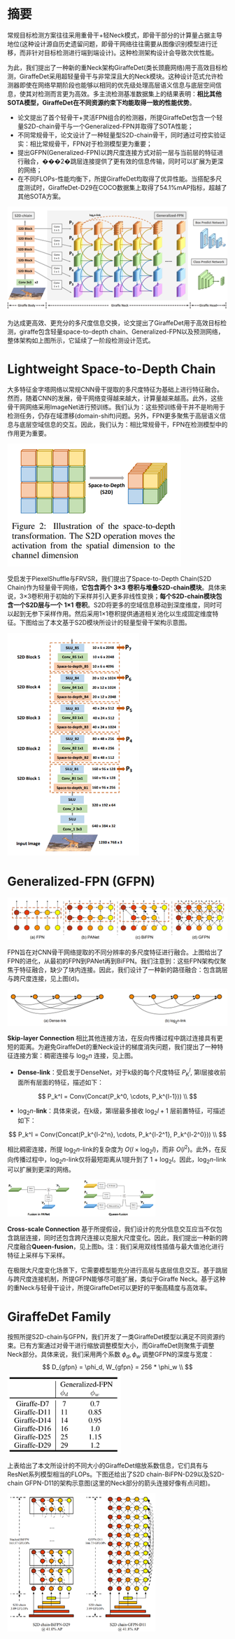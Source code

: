 # 摘要

常规目标检测方案往往采用重骨干+轻Neck模式，即骨干部分的计算量占据主导地位(这种设计源自历史遗留问题，即骨干网络往往需要从图像识别模型进行迁移，而非针对目标检测进行端到端设计)。这种检测架构设计会导致次优性能。

为此，我们提出了一种新的重Neck架构GiraffeDet(类长颈鹿网络)用于高效目标检测，GiraffeDet采用超轻量骨干与非常深且大的Neck模块。这种设计范式允许检测器即使在网络早期阶段也能够以相同的优先级处理高层语义信息与底层空间信息，使其对检测而言更为高效。多主流检测基准数据集上的结果表明：**相比其他SOTA模型，GiraffeDet在不同资源约束下均能取得一致的性能优势**。

- 论文提出了首个轻骨干+灵活FPN组合的检测器，所提GiraffeDet包含一个轻量S2D-chain骨干与一个Generalized-FPN并取得了SOTA性能；
- 不同常规骨干，论文设计了一种轻量型S2D-chain骨干，同时通过可控实验证实：相比常规骨干，FPN对于检测模型更为重要；
- 提出GFPN(Generalized-FPN)以跨尺度连接方式对前一层与当前层的特征进行融合，���2�跳层连接提供了更有效的信息传输，同时可以扩展为更深的网络；
- 在不同FLOPs-性能均衡下，所提GiraffeDet均取得了优异性能。当搭配多尺度测试时，GiraffeDet-D29在COCO数据集上取得了54.1%mAP指标，超越了其他SOTA方案。



<img src="./.assets/image-20230723171326178.png" alt="image-20230723171326178" style="zoom: 50%;" />

为达成更高效、更充分的多尺度信息交换，论文提出了GiraffeDet用于高效目标检测，giraffe包含轻量space-to-depth chain、Generalized-FPN以及预测网络，整体架构如上图所示，它延续了一阶段检测设计范式。

# **Lightweight Space-to-Depth Chain**

大多特征金字塔网络以常规CNN骨干提取的多尺度特征为基础上进行特征融合。然而，随着CNN的发展，骨干网络变得越来越大，计算量越来越高。此外，这些骨干网网络采用ImageNet进行预训练。我们认为：这些预训练骨干并不是哟用于检测任务，仍存在域漂移(domain-shift)问题。另外，FPN更多聚焦于高层语义信息与底层空域信息的交互。因此，我们认为：相比常规骨干，FPN在检测模型中的作用更为重要。

<img src="./.assets/image-20230723171435851.png" alt="image-20230723171435851" style="zoom: 50%;" />

受启发于PiexelShuffle与FRVSR，我们提出了Space-to-Depth Chain(S2D Chain)作为轻量骨干网络，**它包含两个** **3×3** **卷积与堆叠S2D-chain模块**。具体来说，3×3卷积用于初始的下采样并引入更多非线性变换；**每个S2D-chain模块包含一个S2D层与一个** **1×1** **卷积**。S2D将更多的空域信息移动到深度维度，同时可以起到无参下采样作用。然后采用1×1卷积提供通道相关池化以生成固定维度特征。下图给出了本文基于S2D模块所设计的轻量型骨干架构示意图。

<img src="./.assets/image-20230723171527227.png" alt="image-20230723171527227" style="zoom: 67%;" />

# **Generalized-FPN (GFPN)**

<img src="./.assets/image-20230723171620341.png" alt="image-20230723171620341" style="zoom: 50%;" />

FPN旨在对CNN骨干网络提取的不同分辨率的多尺度特征进行融合。上图给出了FPN的进化，从最初的FPN到PANet再到BiFPN。我们注意到：这些FPN架构仅聚焦于特征融合，缺少了块内连接。因此，我们设计了一种新的路径融合：包含跳层与跨尺度连接，见上图(d)。

<img src="./.assets/image-20230723171703039.png" alt="image-20230723171703039" style="zoom: 50%;" />

**Skip-layer Connection** 相比其他连接方法，在反向传播过程中跳过连接具有更短的距离。为避免GiraffeDet的重Neck设计的梯度消失问题，我们提出了一种特征连接方案：稠密连接与 $\log_2n$ 连接，见上图。

- **Dense-link**：受启发于DenseNet，对于k级的每个尺度特征 $P_K^l$, 第l层接收前面所有层面的特征，描述如下：

$$
P_k^l = Conv(Concat(P_k^0, \cdots, P_k^{l-1})) \\
$$

- $\log_2n$-**link**：具体来说，在k级，第l层最多接收 $\log_2l + 1$ 层前置特征，可描述如下：

$$
P_k^l = Conv(Concat(P_k^{l-2^n}, \cdots, P_k^{l-2^1}, P_k^{l-2^0})) \\
$$

相比稠密连接，所提 $\log_2n$-link的复杂度为 $O(l \times \log_2l)$，而非 $O(l^2)$。此外，在反向传播过程中，$\log_2n$-link仅将最短距离从1提升到了 $1 + \log_2l$。因此，$\log_2n$-link可以扩展到更深的网络。

<img src="./.assets/image-20230723172646742.png" alt="image-20230723172646742" style="zoom:33%;" />

**Cross-scale Connection** 基于所提假设，我们设计的充分信息交互应当不仅包含跳层连接，同时还包含跨尺连接以克服大尺度变化。因此，我们提出一种新的跨尺度融合**Queen-fusion**，见上图b。注：我们采用双线性插值与最大值池化进行特征上采样与下采样。

在极限大尺度变化场景下，它需要模型能充分进行高层与底层信息交互。基于跳层与跨尺度连接机制，所提GFPN能够尽可能扩展，类似于Giraffe Neck。基于这种的重Neck与轻骨干设计，所提GiraffeDet可以更好的平衡高精度与高效率。

# **GiraffeDet Family**

按照所提S2D-chain与GFPN，我们开发了一类GiraffeDet模型以满足不同资源约束。已有方案通过对骨干进行缩放调整模型大小，而GiraffeDet则聚焦于调整Neck部分。具体来说，我们采用两个系数 $\phi_d, \phi_w$ 调整GFPN的深度与宽度：
$$
D_{gfpn} = \phi_d, W_{gfpn} = 256 * \phi_w \\
$$
<img src="./.assets/image-20230723172846202.png" alt="image-20230723172846202" style="zoom:33%;" />

上表给出了本文所设计的不同大小的GiraffeDet缩放系数信息，它们具有与ResNet系列模型相当的FLOPs。下图还给出了S2D chain-BiFPN-D29以及S2D-chain GFPN-D11的架构示意图(这里的Neck部分的箭头连接好像有点问题)。

<img src="./.assets/image-20230723172911576.png" alt="image-20230723172911576" style="zoom: 33%;" />